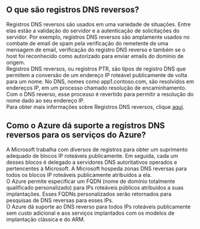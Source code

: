 ## O que são registros DNS reversos?

Registros DNS reversos são usados em uma variedade de situações. Entre elas estão a validação do servidor e a autenticação de solicitações do servidor. Por exemplo, registros DNS reversos são amplamente usados no combate de email de spam pela verificação do remetente de uma mensagem de email, verificação do registro DNS reverso e também se o host foi reconhecido como autorizado para enviar emails do domínio de origem.<BR> Registros DNS reversos, ou registros PTR, são tipos de registro DNS que permitem a conversão de um endereço IP roteável publicamente de volta para um nome. No DNS, nomes como app1.contoso.com, são resolvidos em endereços IP, em um processo chamado resolução de encaminhamento. Com o DNS reverso, esse processo é revertido para permitir a resolução do nome dado ao seu endereço IP.<BR> Para obter mais informações sobre Registros DNS reversos, clique [aqui](http://en.wikipedia.org/wiki/Reverse_DNS_lookup).<BR>

## Como o Azure dá suporte a registros DNS reversos para os serviços do Azure?

A Microsoft trabalha com diversos de registros para obter um suprimento adequado de blocos IP roteáveis publicamente. Em seguida, cada um desses blocos é delegado a servidores DNS autoritativos operados e pertencentes à Microsoft. A Microsoft hospeda zonas DNS reversas para todos os blocos IP roteáveis publicamente atribuídos a ela. <BR> O Azure permite especificar um FQDN (nome de domínio totalmente qualificado personalizado) para IPs roteáveis públicos atribuídos a suas implantações. Esses FQDNs personalizados serão retornados para pesquisas de DNS reversas para esses IPs.<BR> O Azure dá suporte ao DNS reverso para todos IPs roteáveis publicamente sem custo adicional e aos serviços implantados com os modelos de implantação clássica e do ARM.

<!---HONumber=AcomDC_0316_2016-->